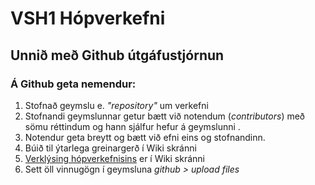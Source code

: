# VSH1 Hópverkefni
## Unnið með Github útgáfustjórnun
### Á Github geta nemendur:
<ol>
  <li>Stofnað geymslu e. <i>"repository"</i> um verkefni</li>
  <li> Stofnandi geymslunnar getur bætt við notendum (<i>contributors</i>) með sömu réttindum og hann sjálfur hefur á geymslunni . </li>
  <li> Notendur geta breytt og bætt við efni eins og stofnandinn. </li>
  <li>Búið til ýtarlega greinargerð í Wiki skránni</a></li>
  <li><a href="https://github.com/VSH24/VSH1-hopverkefni/wiki">Verklýsing hópverkefnisins</a> er í Wiki skránni</li>
  <li>Sett öll vinnugögn í geymsluna <i> github > upload files</i></li>
 </ol>

